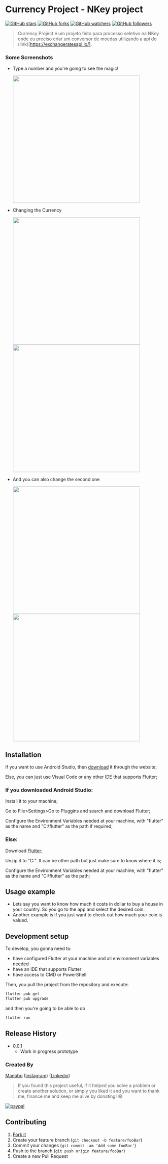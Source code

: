 # Currency Project - NKey project

[![GitHub stars](https://img.shields.io/github/stars/manbbo/call_for_help.svg?style=social&label=Star)](https://github.com/manbbo/call_for_help) 
[![GitHub forks](https://img.shields.io/github/forks/manbbo/call_for_help.svg?style=social&label=Fork)](https://github.com/manbbo/call_for_help/fork) 
[![GitHub watchers](https://img.shields.io/github/watchers/manbbo/call_for_help.svg?style=social&label=Watch)](https://github.com/manbbo/call_for_help) 
[![GitHub followers](https://img.shields.io/github/followers/manbbo.svg?style=social&label=Follow)](https://github.com/manbbo)  

> Currency Project é um projeto feito para processo seletivo na NKey onde eu preciso criar um conversor de moedas utilizando a api do (link)[https://exchangeratesapi.io/].

### Some Screenshots

- Type a number and you're going to see the magic!

  <img src="https://github.com/manbbo/currency_project/blob/master/images/typing.png"  height="400em"/>
    
- Changing the Currency

    <img src="https://github.com/manbbo/currency_project/blob/master/images/changing1.png" height="400em"/><img src="https://github.com/manbbo/currency_project/blob/master/images/othercurr.png"  height="400em"/>
    
- And you can also change the second one
    
    <img src="https://github.com/manbbo/currency_project/blob/master/images/changing1.png" height="400em"/> <img src="https://github.com/manbbo/currency_project/blob/master/images/othercurr2.png"  height="400em"/>
    
## Installation

If you want to use Android Studio, then [download](https://developer.android.com/studio?hl=es) it through the website;

Else, you can just use Visual Code or any other IDE that supports Flutter;



### If you downloaded Android Studio:

Install it to your machine;

Go to File>Settings>Go to Pluggins and search and download Flutter;

Configure the Environment Variables needed at your machine, with "flutter" as the name and "C:\flutter" as the path if required;



### Else:

Download [Flutter](https://flutter.dev/docs/get-started/install);

Unzip it to "C:\". It can be other path but just make sure to know where it is; 

Configure the Environment Variables needed at your machine, with "flutter" as the name and "C:\flutter" as the path;


## Usage example

- Lets say you want to know how much it costs in dollar to buy a house in your country. So you go to the app and select the desired coin.
- Another example is if you just want to check out how much your coin is valued.

## Development setup

To develop, you gonna need to:
- have configured Flutter at your machine and all environment variables needed 
- have an IDE that supports Flutter
- have access to CMD or PowerShell

Then, you pull the project from the repository and execute:

```sh
flutter pub get
flutter pub upgrade
```

and then you're going to be able to do

```sh
flutter run
```

## Release History

* 0.0.1
    * Work in progress prototype


### Created By

[Manbbo](https://github.com/manbbo) ([Instagram](https://www.instagram.com/elmanbbo)) ([Linkedin](https://www.linkedin.com/in/manbbo/))


> If you found this project useful, if it helped you solve a problem or create another solution, or simply you liked it and you want to thank me, finance me and keep me alive by donating! :smile:

[![paypal](https://www.paypalobjects.com/en_US/i/btn/btn_donateCC_LG.gif)](https://www.paypal.com/cgi-bin/webscr?cmd=_s-xclick&hosted_button_id=F8R2Q5GT93MJN) 

## Contributing

1. [Fork it](https://github.com/manbbo/call_for_help/fork)
2. Create your feature branch (`git checkout -b feature/fooBar`)
3. Commit your changes (`git commit -am 'Add some fooBar'`)
4. Push to the branch (`git push origin feature/fooBar`)
5. Create a new Pull Request
